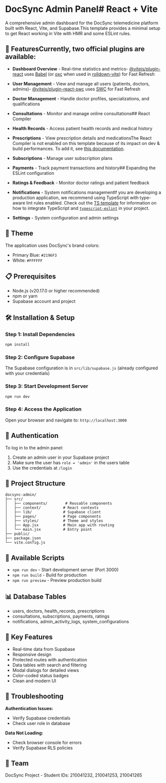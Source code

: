 # DocSync Admin Panel# React + Vite



A comprehensive admin dashboard for the DocSync telemedicine platform built with React, Vite, and Supabase.This template provides a minimal setup to get React working in Vite with HMR and some ESLint rules.



## 🚀 FeaturesCurrently, two official plugins are available:



- **Dashboard Overview** - Real-time statistics and metrics- [@vitejs/plugin-react](https://github.com/vitejs/vite-plugin-react/blob/main/packages/plugin-react) uses [Babel](https://babeljs.io/) (or [oxc](https://oxc.rs) when used in [rolldown-vite](https://vite.dev/guide/rolldown)) for Fast Refresh

- **User Management** - View and manage all users (patients, doctors, admins)- [@vitejs/plugin-react-swc](https://github.com/vitejs/vite-plugin-react/blob/main/packages/plugin-react-swc) uses [SWC](https://swc.rs/) for Fast Refresh

- **Doctor Management** - Handle doctor profiles, specializations, and qualifications

- **Consultations** - Monitor and manage online consultations## React Compiler

- **Health Records** - Access patient health records and medical history

- **Prescriptions** - View prescription details and medicationsThe React Compiler is not enabled on this template because of its impact on dev & build performances. To add it, see [this documentation](https://react.dev/learn/react-compiler/installation).

- **Subscriptions** - Manage user subscription plans

- **Payments** - Track payment transactions and history## Expanding the ESLint configuration

- **Ratings & Feedback** - Monitor doctor ratings and patient feedback

- **Notifications** - System notifications managementIf you are developing a production application, we recommend using TypeScript with type-aware lint rules enabled. Check out the [TS template](https://github.com/vitejs/vite/tree/main/packages/create-vite/template-react-ts) for information on how to integrate TypeScript and [`typescript-eslint`](https://typescript-eslint.io) in your project.

- **Settings** - System configuration and admin settings

## 🎨 Theme

The application uses DocSync's brand colors:
- Primary Blue: `#2196F3`
- White: `#FFFFFF`

## 📋 Prerequisites

- Node.js (v20.17.0 or higher recommended)
- npm or yarn
- Supabase account and project

## 🛠️ Installation & Setup

### Step 1: Install Dependencies
```bash
npm install
```

### Step 2: Configure Supabase
The Supabase configuration is in `src/lib/supabase.js` (already configured with your credentials)

### Step 3: Start Development Server
```bash
npm run dev
```

### Step 4: Access the Application
Open your browser and navigate to: `http://localhost:3000`

## 🔐 Authentication

To log in to the admin panel:

1. Create an admin user in your Supabase project
2. Make sure the user has `role = 'admin'` in the users table
3. Use the credentials at `/login`

## 📁 Project Structure

```
docsync-admin/
├── src/
│   ├── components/        # Reusable components
│   ├── context/          # React contexts
│   ├── lib/              # Supabase client
│   ├── pages/            # Page components
│   ├── styles/           # Theme and styles
│   ├── App.jsx           # Main app with routing
│   └── main.jsx          # Entry point
├── public/
├── package.json
└── vite.config.js
```

## 🔧 Available Scripts

- `npm run dev` - Start development server (Port 3000)
- `npm run build` - Build for production
- `npm run preview` - Preview production build

## 📊 Database Tables

- users, doctors, health_records, prescriptions
- consultations, subscriptions, payments, ratings
- notifications, admin_activity_logs, system_configurations

## 🎯 Key Features

- Real-time data from Supabase
- Responsive design
- Protected routes with authentication
- Data tables with search and filtering
- Modal dialogs for detailed views
- Color-coded status badges
- Clean and modern UI

## 🐛 Troubleshooting

**Authentication Issues:**
- Verify Supabase credentials
- Check user role in database

**Data Not Loading:**
- Check browser console for errors
- Verify Supabase RLS policies

## 👥 Team

DocSync Project - Student IDs: 210041232, 210041253, 210041265
